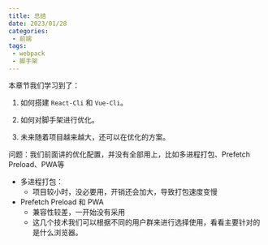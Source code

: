 ```yaml
---
title: 总结
date: 2023/01/28
categories:
 - 前端
tags:
 - webpack
 - 脚手架
---
```


本章节我们学习到了：

1. 如何搭建 `React-Cli` 和 `Vue-Cli`。

2. 如何对脚手架进行优化。

3. 未来随着项目越来越大，还可以在优化的方案。

问题：我们前面讲的优化配置，并没有全部用上，比如多进程打包、Prefetch Preload、PWA等

- 多进程打包：
    - 项目较小时，没必要用，开销还会加大，导致打包速度变慢
- Prefetch Preload 和 PWA
    - 兼容性较差，一开始没有采用
    - 这几个技术我们可以根据不同的用户群来进行选择使用，看看主要针对的是什么浏览器。
